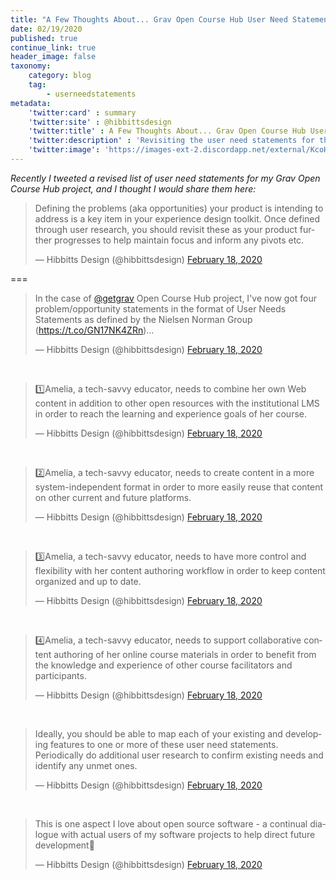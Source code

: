 ```yaml
---
title: "A Few Thoughts About... Grav Open Course Hub User Need Statements"
date: 02/19/2020
published: true
continue_link: true
header_image: false
taxonomy:
    category: blog
    tag:
        - userneedstatements
metadata:
    'twitter:card' : summary
    'twitter:site' : @hibbittsdesign
    'twitter:title' : A Few Thoughts About... Grav Open Course Hub User Need Statement
    'twitter:description' : 'Revisiting the user need statements for the Grav Open Course Hub project'
    'twitter:image': 'https://images-ext-2.discordapp.net/external/KcoHNJ_DViZ-1VNrNNel4li-ek9kPvn49ZXl5LnQWSw/https/media.nngroup.com/media/articles/opengraph_images/user-need-statements.png?width=800&height=419'
---
```


_Recently I tweeted a revised list of user need statements for my Grav Open Course Hub project, and I thought I would share them here:_

<blockquote class="twitter-tweet" data-lang="en"><p lang="en" dir="ltr">Defining the problems (aka opportunities) your product is intending to address is a key item in your experience design toolkit. Once defined through user research, you should revisit these as your product further progresses to help maintain focus and inform any pivots etc.</p>&mdash; Hibbitts Design (@hibbittsdesign) <a href="https://twitter.com/hibbittsdesign/status/1229855139021803526?ref_src=twsrc%5Etfw">February 18, 2020</a></blockquote>
<script async src="https://platform.twitter.com/widgets.js" charset="utf-8"></script>

===

<blockquote class="twitter-tweet" data-conversation="none" data-lang="en"><p lang="en" dir="ltr">In the case of <a href="https://twitter.com/getgrav?ref_src=twsrc%5Etfw">@getgrav</a> Open Course Hub project, I&#39;ve now got four problem/opportunity statements in the format of User Needs Statements as defined by the Nielsen Norman Group (<a href="https://t.co/GN17NK4ZRn">https://t.co/GN17NK4ZRn</a>)...</p>&mdash; Hibbitts Design (@hibbittsdesign) <a href="https://twitter.com/hibbittsdesign/status/1229855532644614144?ref_src=twsrc%5Etfw">February 18, 2020</a></blockquote>
<script async src="https://platform.twitter.com/widgets.js" charset="utf-8"></script>

<br>

<blockquote class="twitter-tweet" data-conversation="none" data-lang="en"><p lang="en" dir="ltr">1️⃣Amelia, a tech-savvy educator, needs to combine her own Web content in addition to other open resources with the institutional LMS in order to reach the learning and experience goals of her course.</p>&mdash; Hibbitts Design (@hibbittsdesign) <a href="https://twitter.com/hibbittsdesign/status/1229856236268486656?ref_src=twsrc%5Etfw">February 18, 2020</a></blockquote>
<script async src="https://platform.twitter.com/widgets.js" charset="utf-8"></script>

<br>

<blockquote class="twitter-tweet" data-conversation="none" data-lang="en"><p lang="en" dir="ltr">2️⃣Amelia, a tech-savvy educator, needs to create content in a more system-independent format in order to more easily reuse that content on other current and future platforms.</p>&mdash; Hibbitts Design (@hibbittsdesign) <a href="https://twitter.com/hibbittsdesign/status/1229856492674674688?ref_src=twsrc%5Etfw">February 18, 2020</a></blockquote>
<script async src="https://platform.twitter.com/widgets.js" charset="utf-8"></script>

<br>

<blockquote class="twitter-tweet" data-conversation="none" data-lang="en"><p lang="en" dir="ltr">3️⃣Amelia, a tech-savvy educator, needs to have more control and flexibility with her content authoring workflow in order to keep content organized and up to date.</p>&mdash; Hibbitts Design (@hibbittsdesign) <a href="https://twitter.com/hibbittsdesign/status/1229856662594277376?ref_src=twsrc%5Etfw">February 18, 2020</a></blockquote>
<script async src="https://platform.twitter.com/widgets.js" charset="utf-8"></script>

<br>

<blockquote class="twitter-tweet" data-conversation="none" data-lang="en"><p lang="en" dir="ltr">4️⃣Amelia, a tech-savvy educator, needs to support collaborative content authoring of her online course materials in order to benefit from the knowledge and experience of other course facilitators and participants.</p>&mdash; Hibbitts Design (@hibbittsdesign) <a href="https://twitter.com/hibbittsdesign/status/1229856878257033216?ref_src=twsrc%5Etfw">February 18, 2020</a></blockquote>
<script async src="https://platform.twitter.com/widgets.js" charset="utf-8"></script>

<br>

<blockquote class="twitter-tweet" data-conversation="none" data-lang="en"><p lang="en" dir="ltr">Ideally, you should be able to map each of your existing and developing features to one or more of these user need statements. Periodically do additional user research to confirm existing needs and identify any unmet ones.</p>&mdash; Hibbitts Design (@hibbittsdesign) <a href="https://twitter.com/hibbittsdesign/status/1229857726739562496?ref_src=twsrc%5Etfw">February 18, 2020</a></blockquote>
<script async src="https://platform.twitter.com/widgets.js" charset="utf-8"></script>

<br>

<blockquote class="twitter-tweet" data-conversation="none" data-lang="en"><p lang="en" dir="ltr">This is one aspect I love about open source software - a continual dialogue with actual users of my software projects to help direct future development🚀</p>&mdash; Hibbitts Design (@hibbittsdesign) <a href="https://twitter.com/hibbittsdesign/status/1229857943870373888?ref_src=twsrc%5Etfw">February 18, 2020</a></blockquote>
<script async src="https://platform.twitter.com/widgets.js" charset="utf-8"></script>
